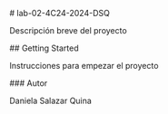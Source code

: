 \# lab-02-4C24-2024-DSQ 



Descripción breve del proyecto



\## Getting Started



Instrucciones para empezar el proyecto



\### Autor

Daniela Salazar Quina



